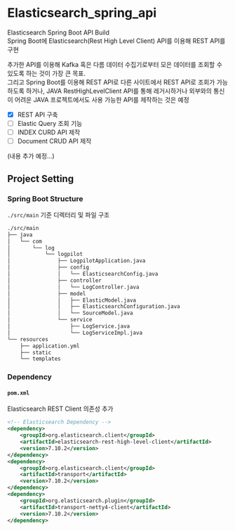 # Elasticsearch_spring_api
Elasticsearch Spring Boot API Build  
Spring Boot에 Elasticsearch(Rest High Level Client) API를 이용해 REST API를 구현  

추가한 API를 이용해 Kafka 혹은 다름 데이터 수집기로부터 모은 데이터를 조회할 수 있도록 하는 것이 가장 큰 목표.  
그리고 Spring Boot를 이용해 REST API로 다른 사이트에서 REST API로 조회가 가능하도록 하거나, JAVA RestHighLevelClient API를 통해 레거시하거나 외부와의 통신이 어려운 JAVA 프로젝트에서도 사용 가능한 API를 제작하는 것은 예정

- [X] REST API 구축
- [ ] Elastic Query 조회 기능
- [ ] INDEX CURD API 제작
- [ ] Document CRUD API 제작 

(내용 추가 예정...)

## Project Setting
### Spring Boot Structure
`./src/main` 기준 디렉터리 및 파일 구조  
```bash
./src/main
├── java
│   └── com
│       └── log
│           └── logpilot
│               ├── LogpilotApplication.java
│               ├── config
│               │   └── ElasticsearchConfig.java
│               ├── controller
│               │   └── LogController.java
│               ├── model
│               │   ├── ElasticModel.java
│               │   ├── ElasticsearchConfiguration.java
│               │   └── SourceModel.java
│               └── service
│                   ├── LogService.java
│                   └── LogServiceImpl.java
└── resources
    ├── application.yml
    ├── static
    └── templates
```

### Dependency
#### `pom.xml`
Elasticsearch REST Client 의존성 추가  
```xml
<!-- Elasticsearch Dependency -->
<dependency>
    <groupId>org.elasticsearch.client</groupId>
    <artifactId>elasticsearch-rest-high-level-client</artifactId>
    <version>7.10.2</version>
</dependency>
<dependency>
    <groupId>org.elasticsearch.client</groupId>
    <artifactId>transport</artifactId>
    <version>7.10.2</version>
</dependency>
<dependency>
    <groupId>org.elasticsearch.plugin</groupId>
    <artifactId>transport-netty4-client</artifactId>
    <version>7.10.2</version>
</dependency>
```
